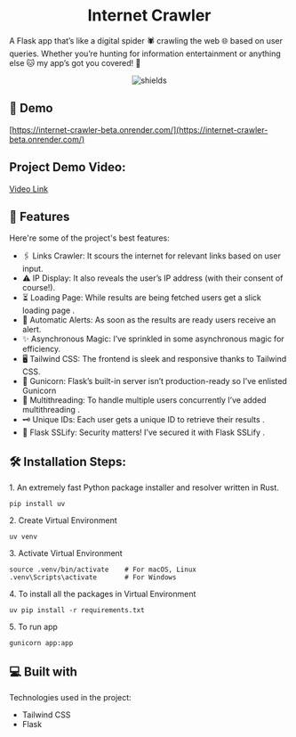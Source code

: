 <h1 align="center" id="title">Internet Crawler</h1>

<p id="description">A Flask app that’s like a digital spider 🕷️ crawling the web 🌐 based on user queries. Whether you’re hunting for information entertainment or anything else 🐱 my app’s got you covered! 🙌</p>

<p align="center"><img src="http://ForTheBadge.com/images/badges/made-with-python.svg" alt="shields"></p>

<h2>🚀 Demo</h2>

[https://internet-crawler-beta.onrender.com/](https://internet-crawler-beta.onrender.com/)

<h2>Project Demo Video:</h2>

[Video Link](https://archive.org/embed/demo_20240328/)
  
<h2>🧐 Features</h2>

Here're some of the project's best features:

*   🖇 Links Crawler: It scours the internet for relevant links based on user input.
*   ⚠ IP Display: It also reveals the user’s IP address (with their consent of course!).
*   ⏳ Loading Page: While results are being fetched users get a slick loading page .
*   📢 Automatic Alerts: As soon as the results are ready users receive an alert.
*   ✨ Asynchronous Magic: I’ve sprinkled in some asynchronous magic for efficiency.
*   🖥 Tailwind CSS: The frontend is sleek and responsive thanks to Tailwind CSS.
*   🦄 Gunicorn: Flask’s built-in server isn’t production-ready so I’ve enlisted Gunicorn
*   🧵 Multithreading: To handle multiple users concurrently I’ve added multithreading .
*   🗝 Unique IDs: Each user gets a unique ID to retrieve their results .
*   🔐 Flask SSLify: Security matters! I’ve secured it with Flask SSLify .

<h2>🛠️ Installation Steps:</h2>

<p>1. An extremely fast Python package installer and resolver written in Rust.</p>

```
pip install uv
```

<p>2. Create Virtual Environment</p>

```
uv venv
```

<p>3. Activate Virtual Environment</p>

```
source .venv/bin/activate    # For macOS, Linux
.venv\Scripts\activate       # For Windows
```

<p>4. To install all the packages in Virtual Environment</p>

```
uv pip install -r requirements.txt  
```

<p>5. To run app</p>

```
gunicorn app:app
```

  
  
<h2>💻 Built with</h2>

Technologies used in the project:

*   Tailwind CSS
*   Flask
